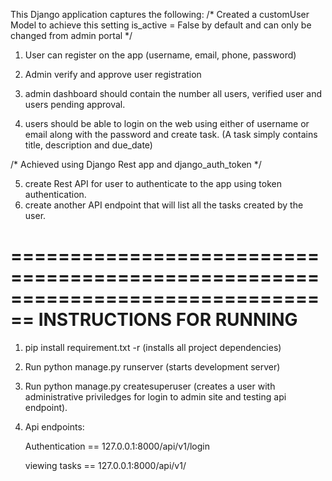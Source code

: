 This Django application captures the following:
/* Created a customUser Model to achieve this
    setting is_active = False by default and can only be changed from admin portal
    */
1. User can register on the app (username, email, phone, password) 
2. Admin verify and approve user registration
3. admin dashboard should contain the number all users, verified user and users pending approval.



4. users should be able to login on the web using either of username or email along with the password and create task. (A task simply contains title, description and due_date)

/*
Achieved using Django Rest app and django_auth_token
*/

5. create Rest API for user to authenticate to the app using token authentication.
6. create another API endpoint that will list all the tasks created by the user.


================================================================================
INSTRUCTIONS FOR RUNNING
================================================================================

1. pip install requirement.txt -r (installs all project dependencies)

2. Run python manage.py runserver (starts development server)

3. Run python manage.py createsuperuser (creates a user with administrative priviledges for login to admin site and testing api endpoint).

4. Api endpoints:

   Authentication == 127.0.0.1:8000/api/v1/login

   viewing tasks  == 127.0.0.1:8000/api/v1/
